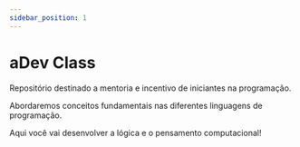 ```yaml
---
sidebar_position: 1
---
```


# aDev Class

Repositório destinado a mentoria e incentivo de iniciantes na programação.

Abordaremos conceitos fundamentais nas diferentes linguagens de programação.

Aqui você vai desenvolver a lógica e o pensamento computacional!
